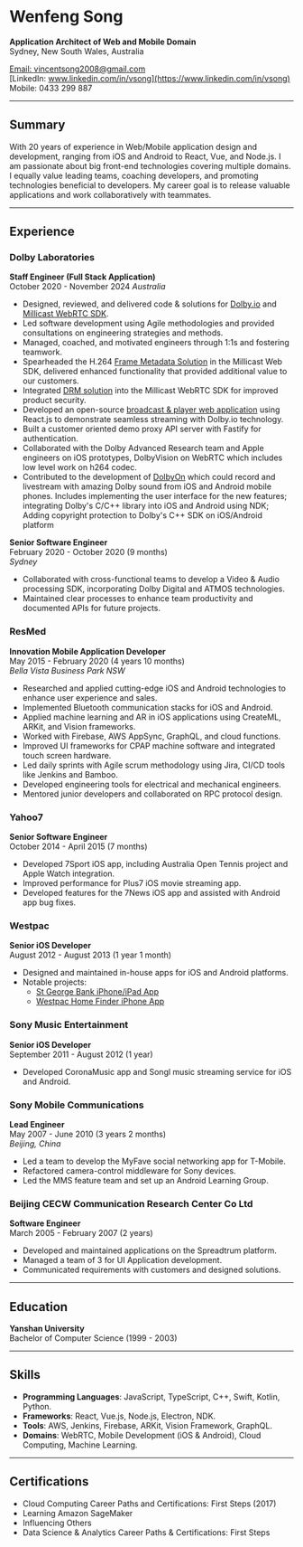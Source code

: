 # Wenfeng Song

**Application Architect of Web and Mobile Domain**  
Sydney, New South Wales, Australia

[Email: vincentsong2008@gmail.com](mailto:vincentsong2008@gmail.com)  
[LinkedIn: www.linkedin.com/in/vsong](https://www.linkedin.com/in/vsong)  
Mobile: 0433 299 887

---

## Summary

With 20 years of experience in Web/Mobile application design and development, ranging from iOS and Android to React, Vue, and Node.js. I am passionate about big front-end technologies covering multiple domains. I equally value leading teams, coaching developers, and promoting technologies beneficial to developers. My career goal is to release valuable applications and work collaboratively with teammates.

---

## Experience

### **Dolby Laboratories**

**Staff Engineer (Full Stack Application)**  
October 2020 - November 2024
_Australia_

- Designed, reviewed, and delivered code & solutions for [Dolby.io](https://dolby.io) and [Millicast WebRTC SDK](https://github.com/millicast/millicast-sdk).
- Led software development using Agile methodologies and provided consultations on engineering strategies and methods.
- Managed, coached, and motivated engineers through 1:1s and fostering teamwork.
- Spearheaded the H.264 [Frame Metadata Solution](https://docs.dolby.io/streaming-apis/docs/frame-metadata) in the Millicast Web SDK, delivered enhanced functionality that provided additional value to our customers.
- Integrated [DRM solution](<https://dolby.io/blog/summer-2024-product-updates/#:~:text=Digital%20Rights%20Management%20(DRM)>) into the Millicast WebRTC SDK for improved product security.
- Developed an open-source [broadcast & player web application](https://github.com/dolbyio-samples/rts-app-react-publisher-viewer) using React.js to demonstrate seamless streaming with Dolby.io technology.
- Built a customer oriented demo proxy API server with Fastify for authentication.
- Collaborated with the Dolby Advanced Research team and Apple engineers on iOS prototypes, DolbyVision on WebRTC which includes low level work on h264 codec.
- Contributed to the development of [DolbyOn](https://www.dolby.com/apps/dolby-on/) which could record and livestream with amazing Dolby sound from iOS and Android mobile phones. Includes implementing the user interface for the new features; integrating Dolby's C/C++ library into iOS and Android using NDK; Adding copyright protection to Dolby's C++ SDK on iOS/Android platform

**Senior Software Engineer**  
February 2020 - October 2020 (9 months)  
_Sydney_

- Collaborated with cross-functional teams to develop a Video & Audio processing SDK, incorporating Dolby Digital and ATMOS technologies.
- Maintained clear processes to enhance team productivity and documented APIs for future projects.

### **ResMed**

**Innovation Mobile Application Developer**  
May 2015 - February 2020 (4 years 10 months)  
_Bella Vista Business Park NSW_

- Researched and applied cutting-edge iOS and Android technologies to enhance user experience and sales.
- Implemented Bluetooth communication stacks for iOS and Android.
- Applied machine learning and AR in iOS applications using CreateML, ARKit, and Vision frameworks.
- Worked with Firebase, AWS AppSync, GraphQL, and cloud functions.
- Improved UI frameworks for CPAP machine software and integrated touch screen hardware.
- Led daily sprints with Agile scrum methodology using Jira, CI/CD tools like Jenkins and Bamboo.
- Developed engineering tools for electrical and mechanical engineers.
- Mentored junior developers and collaborated on RPC protocol design.

### **Yahoo7**

**Senior Software Engineer**  
October 2014 - April 2015 (7 months)

- Developed 7Sport iOS app, including Australia Open Tennis project and Apple Watch integration.
- Improved performance for Plus7 iOS movie streaming app.
- Developed features for the 7News iOS app and assisted with Android app bug fixes.

### **Westpac**

**Senior iOS Developer**  
August 2012 - August 2013 (1 year 1 month)

- Designed and maintained in-house apps for iOS and Android platforms.
- Notable projects:
  - [St George Bank iPhone/iPad App](https://itunes.apple.com/au/app/st.george-banking-application/id294380705?mt=8)
  - [Westpac Home Finder iPhone App](https://itunes.apple.com/au/app/westpac-home-finder/id573787597?mt=8)

### **Sony Music Entertainment**

**Senior iOS Developer**  
September 2011 - August 2012 (1 year)

- Developed CoronaMusic app and Songl music streaming service for iOS and Android.

### **Sony Mobile Communications**

**Lead Engineer**  
May 2007 - June 2010 (3 years 2 months)  
_Beijing, China_

- Led a team to develop the MyFave social networking app for T-Mobile.
- Refactored camera-control middleware for Sony devices.
- Led the MMS feature team and set up an Android Learning Group.

### **Beijing CECW Communication Research Center Co Ltd**

**Software Engineer**  
March 2005 - February 2007 (2 years)

- Developed and maintained applications on the Spreadtrum platform.
- Managed a team of 3 for UI Application development.
- Communicated requirements with customers and designed solutions.

---

## Education

**Yanshan University**  
Bachelor of Computer Science (1999 - 2003)

---

## Skills

- **Programming Languages**: JavaScript, TypeScript, C++, Swift, Kotlin, Python.
- **Frameworks**: React, Vue.js, Node.js, Electron, NDK.
- **Tools**: AWS, Jenkins, Firebase, ARKit, Vision Framework, GraphQL.
- **Domains**: WebRTC, Mobile Development (iOS & Android), Cloud Computing, Machine Learning.

---

## Certifications

- Cloud Computing Career Paths and Certifications: First Steps (2017)
- Learning Amazon SageMaker
- Influencing Others
- Data Science & Analytics Career Paths & Certifications: First Steps
